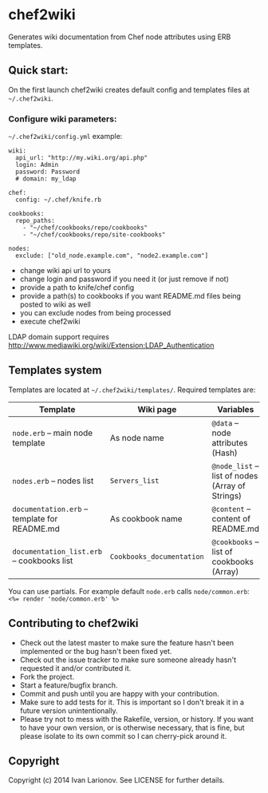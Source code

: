 # chef2wiki

Generates wiki documentation from Chef node attributes using ERB templates.

## Quick start:

On the first launch chef2wiki creates default config and templates files at `~/.chef2wiki`.

### Configure wiki parameters:
`~/.chef2wiki/config.yml` example:

```
wiki:
  api_url: "http://my.wiki.org/api.php"
  login: Admin
  password: Password
  # domain: my_ldap

chef:
  config: ~/.chef/knife.rb

cookbooks:
  repo_paths:
    - "~/chef/cookbooks/repo/cookbooks"
    - "~/chef/cookbooks/repo/site-cookbooks"

nodes:
  exclude: ["old_node.example.com", "node2.example.com"]
```

- change wiki api url to yours
- change login and password if you need it (or just remove if not)
- provide a path to knife/chef config
- provide a path(s) to cookbooks if you want README.md files being posted to wiki as well
- you can exclude nodes from being processed
- execute chef2wiki

LDAP domain support requires http://www.mediawiki.org/wiki/Extension:LDAP_Authentication

## Templates system

Templates are located at `~/.chef2wiki/templates/`. Required templates are:

| Template | Wiki page | Variables |
| -------- | --------- | --------- |
| `node.erb` – main node template | As node name | `@data` – node attributes (Hash) |
| `nodes.erb` – nodes list | `Servers_list` | `@node_list` – list of nodes (Array of Strings) |
| `documentation.erb` – template for README.md | As cookbook name | `@content` – content of README.md |
| `documentation_list.erb` – cookbooks list | `Cookbooks_documentation` | `@cookbooks` – list of cookbooks (Array) |

You can use partials. For example default `node.erb` calls `node/common.erb`: `<%= render 'node/common.erb' %>`

## Contributing to chef2wiki

* Check out the latest master to make sure the feature hasn't been implemented or the bug hasn't been fixed yet.
* Check out the issue tracker to make sure someone already hasn't requested it and/or contributed it.
* Fork the project.
* Start a feature/bugfix branch.
* Commit and push until you are happy with your contribution.
* Make sure to add tests for it. This is important so I don't break it in a future version unintentionally.
* Please try not to mess with the Rakefile, version, or history. If you want to have your own version, or is otherwise necessary, that is fine, but please isolate to its own commit so I can cherry-pick around it.

## Copyright

Copyright (c) 2014 Ivan Larionov. See LICENSE for further details.
